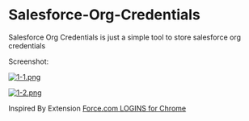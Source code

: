 # Salesforce-Org-Credentials
Salesforce Org Credentials is just a simple tool to store salesforce org credentials 

Screenshot: 

[![1-1.png](https://s11.postimg.org/kw3vk7heb/1_1.png)](https://postimg.org/image/qka6b3lqn/)

[![1-2.png](https://s17.postimg.org/8n92klg33/1_2.png)](https://postimg.org/image/o8qe4js17/)


Inspired By Extension [Force.com LOGINS for Chrome](https://chrome.google.com/webstore/detail/forcecom-logins/ldjbglicecgnpkpdhpbogkednmmbebec)
